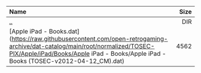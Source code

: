 |Name|Size|
|:---|---:|
|[..](../index.html)|DIR|
|[Apple iPad - Books.dat](https://raw.githubusercontent.com/open-retrogaming-archive/dat-catalog/main/root/normalized/TOSEC-PIX/Apple/iPad/Books/Apple iPad - Books/Apple iPad - Books (TOSEC-v2012-04-12_CM).dat)|4562|
